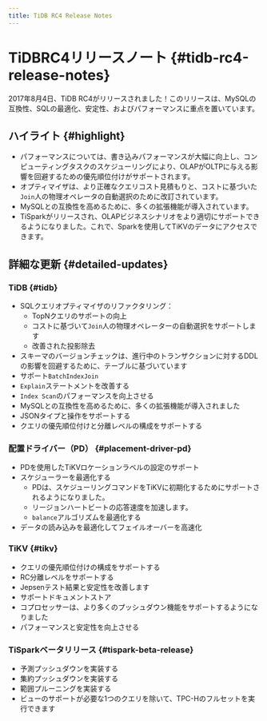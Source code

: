 ```yaml
---
title: TiDB RC4 Release Notes
---
```


# TiDBRC4リリースノート {#tidb-rc4-release-notes}

2017年8月4日、TiDB RC4がリリースされました！このリリースは、MySQLの互換性、SQLの最適化、安定性、およびパフォーマンスに重点を置いています。

## ハイライト {#highlight}

-   パフォーマンスについては、書き込みパフォーマンスが大幅に向上し、コンピューティングタスクのスケジューリングにより、OLAPがOLTPに与える影響を回避するための優先順位付けがサポートされます。
-   オプティマイザは、より正確なクエリコスト見積もりと、コストに基づいた`Join`人の物理オペレータの自動選択のために改訂されています。
-   MySQLとの互換性を高めるために、多くの拡張機能が導入されています。
-   TiSparkがリリースされ、OLAPビジネスシナリオをより適切にサポートできるようになりました。これで、Sparkを使用してTiKVのデータにアクセスできます。

## 詳細な更新 {#detailed-updates}

### TiDB {#tidb}

-   SQLクエリオプティマイザのリファクタリング：
    -   TopNクエリのサポートの向上
    -   コストに基づいて`Join`人の物理オペレーターの自動選択をサポートします
    -   改善された投影除去
-   スキーマのバージョンチェックは、進行中のトランザクションに対するDDLの影響を回避するために、テーブルに基づいています
-   サポート`BatchIndexJoin`
-   `Explain`ステートメントを改善する
-   `Index Scan`のパフォーマンスを向上させる
-   MySQLとの互換性を高めるために、多くの拡張機能が導入されました
-   JSONタイプと操作をサポートする
-   クエリの優先順位付けと分離レベルの構成をサポートする

### 配置ドライバー（PD） {#placement-driver-pd}

-   PDを使用したTiKVロケーションラベルの設定のサポート
-   スケジューラーを最適化する
    -   PDは、スケジューリングコマンドをTiKVに初期化するためにサポートされるようになりました。
    -   リージョンハートビートの応答速度を加速します。
    -   `balance`アルゴリズムを最適化する
-   データの読み込みを最適化してフェイルオーバーを高速化

### TiKV {#tikv}

-   クエリの優先順位付けの構成をサポートする
-   RC分離レベルをサポートする
-   Jepsenテスト結果と安定性を改善します
-   サポートドキュメントストア
-   コプロセッサーは、より多くのプッシュダウン機能をサポートするようになりました
-   パフォーマンスと安定性を向上させる

### TiSparkベータリリース {#tispark-beta-release}

-   予測プッシュダウンを実装する
-   集約プッシュダウンを実装する
-   範囲プルーニングを実装する
-   ビューのサポートが必要な1つのクエリを除いて、TPC-Hのフルセットを実行できます
